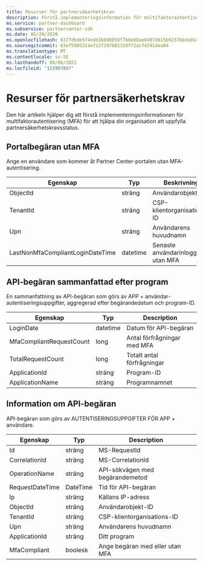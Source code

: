 ```yaml
---
title: Resurser för partnersäkerhetskrav
description: Förstå implementeringsinformation för multifaktorautentisering (MFA) för att uppfylla säkerhetskraven för partner.
ms.service: partner-dashboard
ms.subservice: partnercenter-sdk
ms.date: 05/29/2020
ms.openlocfilehash: 6377dbde574edd1b8d8058f7b8e88ae6497d615b9237bbda91e9c4617486b569
ms.sourcegitcommit: 63ef5995314ef22f29768132dff2acf45914ea84
ms.translationtype: MT
ms.contentlocale: sv-SE
ms.lasthandoff: 08/06/2021
ms.locfileid: "115997897"
---
```

# <a name="partner-security-requirements-resources"></a>Resurser för partnersäkerhetskrav

Den här artikeln hjälper dig att förstå implementeringsinformationen för multifaktorautentisering (MFA) för att hjälpa din organisation att uppfylla partnersäkerhetskravsstatus. 

## <a name="portal-request-without-mfa"></a>Portalbegäran utan MFA

Ange en användare som kommer åt Partner Center-portalen utan MFA-autentisering.

| Egenskap                            | Typ            | Beskrivning                           |
|-------------------------------------|-----------------|---------------------------------------|
| ObjectId                            | sträng          | Användarobjekt-ID                        |
| TenantId                            | sträng          | CSP-klientorganisations-ID                         |
| Upn                                 | sträng          | Användarens huvudnamn                   |
| LastNonMfaCompliantLoginDateTime    | datetime        | Senaste användarinloggning utan MFA |


## <a name="api-request-summarized-by-application"></a>API-begäran sammanfattad efter program

En sammanfattning av API-begäran som görs av APP + användar-autentiseringsuppgifter, aggregerad efter begärandedatum och program-ID.

| Egenskap                            | Typ            | Description               |
|-------------------------------------|-----------------|---------------------------|
| LoginDate                           | datetime        | Datum för API-begäran          |
| MfaCompliantRequestCount            | long            | Antal förfrågningar med MFA    |
| TotalRequestCount                   | long            | Totalt antal förfrågningar       |
| ApplicationId                       | sträng          | Program-ID        |
| ApplicationName                     | sträng          | Programnamnet      |


## <a name="api-request-details"></a>Information om API-begäran

API-begäran som görs av AUTENTISERINGSUPPGIFTER FÖR APP + användare. 

| Egenskap                            | Typ            | Description                              |
|-------------------------------------|-----------------|------------------------------------------|
| Id                           | sträng          | MS-RequestId                             |
| CorrelationId                       | sträng          | MS-CorrelationId                         |
| OperationName                       | sträng          | API-sökvägen med begärandemetod         |
| RequestDateTime                     | DateTime        | Tid för API-begäran                     |
| Ip                           | sträng          | Källans IP-adress                        |
| ObjectId                            | sträng          | Användarobjekt-ID                           |
| TenantId                            | sträng          | CSP-klientorganisations-ID                            |
| Upn                                 | sträng          | Användarens huvudnamn                      |
| ApplicationId                       | sträng          | Ditt program                         |
| MfaCompliant                        | boolesk            | Ange begäran med eller utan MFA |
